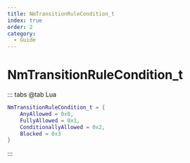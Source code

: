 ```yaml
---
title: NmTransitionRuleCondition_t
index: true
order: 2
category:
  - Guide
---
```


# NmTransitionRuleCondition_t
::: tabs
@tab Lua
```lua
NmTransitionRuleCondition_t = {
    AnyAllowed = 0x0,
    FullyAllowed = 0x1,
    ConditionallyAllowed = 0x2,
    Blocked = 0x3
}
```
:::